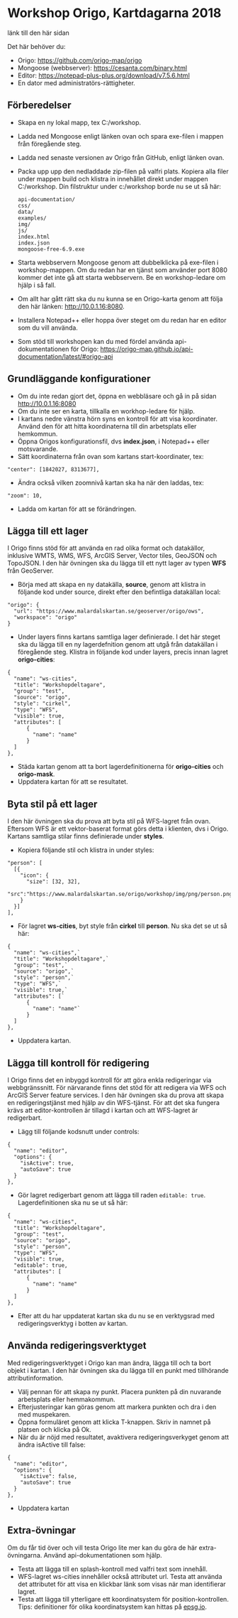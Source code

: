 # Workshop Origo, Kartdagarna 2018

länk till den här sidan

Det här behöver du:

- Origo: <https://github.com/origo-map/origo>
- Mongoose (webbserver): <https://cesanta.com/binary.html>
- Editor: <https://notepad-plus-plus.org/download/v7.5.6.html>
- En dator med administratörs-rättigheter.

## Förberedelser

- Skapa en ny lokal mapp, tex C:/workshop.
- Ladda ned Mongoose enligt länken ovan och spara exe-filen i mappen från föregående steg.
- Ladda ned senaste versionen av Origo från GitHub, enligt länken ovan.
- Packa upp upp den nedladdade zip-filen på valfri plats. Kopiera alla filer under mappen build och klistra in innehållet direkt under mappen C:/workshop. Din filstruktur under c:/workshop borde nu se ut så här:

  ```
  api-documentation/
  css/
  data/
  examples/
  img/
  js/
  index.html
  index.json
  mongoose-free-6.9.exe
  ```

- Starta webbservern Mongoose genom att dubbelklicka på exe-filen i workshop-mappen. Om du redan har en tjänst som använder port 8080 kommer det inte gå att starta webbservern. Be en workshop-ledare om hjälp i så fall.
- Om allt har gått rätt ska du nu kunna se en Origo-karta genom att följa den här länken: http://10.0.1.16:8080.
- Installera Notepad++ eller hoppa över steget om du redan har en editor som du vill använda.
- Som stöd till workshopen kan du med fördel använda api-dokumentationen för Origo: https://origo-map.github.io/api-documentation/latest/#origo-api

## Grundläggande konfigurationer

- Om du inte redan gjort det, öppna en webbläsare och gå in på sidan <http://10.0.1.16:8080>
- Om du inte ser en karta, tillkalla en workhop-ledare för hjälp.
- I kartans nedre vänstra hörn syns en kontroll för att visa koordinater. Använd den för att hitta koordinaterna till din arbetsplats eller hemkommun.
- Öppna Origos konfigurationsfil, dvs **index.json**, i Notepad++ eller motsvarande.
- Sätt koordinaterna från ovan som kartans start-koordinater, tex:

`"center": [1842027, 8313677],`

- Ändra också vilken zoomnivå kartan ska ha när den laddas, tex:

`"zoom": 10,`

- Ladda om kartan för att se förändringen.

## Lägga till ett lager

I Origo finns stöd för att använda en rad olika format och datakällor, inklusive WMTS, WMS, WFS, ArcGIS Server, Vector tiles, GeoJSON och TopoJSON. I den här övningen ska du lägga till ett nytt lager av typen **WFS** från GeoServer.

- Börja med att skapa en ny datakälla, **source**, genom att klistra in följande kod under source, direkt efter den befintliga datakällan local:

```
"origo": {
  "url": "https://www.malardalskartan.se/geoserver/origo/ows",
  "workspace": "origo"
}
```

- Under layers finns kartans samtliga lager definierade. I det här steget ska du lägga till en ny lagerdefnition genom att utgå från datakällan i föregående steg. Klistra in följande kod under layers, precis innan lagret **origo-cities**:

```
{
  "name": "ws-cities",
  "title": "Workshopdeltagare",
  "group": "test",
  "source": "origo",
  "style": "cirkel",
  "type": "WFS",
  "visible": true,
  "attributes": [
      {
        "name": "name"
      }
  ]
},
```

- Städa kartan genom att ta bort lagerdefinitionerna för **origo-cities** och **origo-mask**.
- Uppdatera kartan för att se resultatet.

## Byta stil på ett lager

I den här övningen ska du prova att byta stil på WFS-lagret från ovan. Eftersom WFS är ett vektor-baserat format görs detta i klienten, dvs i Origo. Kartans samtliga stilar finns definierade under **styles**.

- Kopiera följande stil och klistra in under styles:

```
"person": [
  [{
    "icon": {
      "size": [32, 32],
      "src":"https://www.malardalskartan.se/origo/workshop/img/png/person.png"
    }
  }]
],
```

- För lagret **ws-cities**, byt style från **cirkel** till **person**. Nu ska det se ut så här:

```
{
  "name": "ws-cities",`
  "title": "Workshopdeltagare",`
  "group": "test",`
  "source": "origo",`
  "style": "person",`
  "type": "WFS",`
  "visible": true,`
  "attributes": [`
      {
        "name": "name"`
      }
  ]
},
```

- Uppdatera kartan.

## Lägga till kontroll för redigering

I Origo finns det en inbyggd kontroll för att göra enkla redigeringar via webbgränssnitt. För närvarande finns det stöd för att redigera via WFS och ArcGIS Server feature services. I den här övningen ska du prova att skapa en redigeringstjänst med hjälp av din WFS-tjänst. För att det ska fungera krävs att editor-kontrollen är tillagd i kartan och att WFS-lagret är redigerbart.

- Lägg till följande kodsnutt under controls:

```
{
  "name": "editor",
  "options": {
    "isActive": true,
    "autoSave": true
  }
},
```

- Gör lagret redigerbart genom att lägga till raden `editable: true`. Lagerdefinitionen ska nu se ut så här:

```
{
  "name": "ws-cities",
  "title": "Workshopdeltagare",
  "group": "test",
  "source": "origo",
  "style": "person",
  "type": "WFS",
  "visible": true,
  "editable": true,
  "attributes": [
      {
        "name": "name"
      }
  ]
},
```


* Efter att du har uppdaterat kartan ska du nu se en verktygsrad med redigeringsverktyg i botten av kartan.

## Använda redigeringsverktyget

Med redigeringsverktyget i Origo kan man ändra, lägga till och ta bort objekt i kartan. I den här övningen ska du lägga till en punkt med tillhörande attributinformation.

- Välj pennan för att skapa ny punkt. Placera punkten på din nuvarande arbetsplats eller hemmakommun.
- Efterjusteringar kan göras genom att markera punkten och dra i den med muspekaren.
- Öppna formuläret genom att klicka T-knappen. Skriv in namnet på platsen och klicka på Ok.
- När du är nöjd med resultatet, avaktivera redigeringsverkyget genom att ändra isActive till false:

```
{
  "name": "editor",
  "options": {
    "isActive": false,
    "autoSave": true
  }
},
```

- Uppdatera kartan

## Extra-övningar
Om du får tid över och vill testa Origo lite mer kan du göra de här extra-övningarna. Använd api-dokumentationen som hjälp.

* Testa att lägga till en splash-kontroll med valfri text som innehåll.
* WFS-lagret ws-cities innehåller också attributet url. Testa att använda det attributet för att visa en klickbar länk som visas när man identifierar lagret.
* Testa att lägga till ytterligare ett koordinatsystem för position-kontrollen. Tips: definitioner för olika koordinatsystem kan hittas på [epsg.io](http://epsg.io/).
